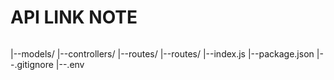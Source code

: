 # API LINK NOTE

``` bash npm i

``` 
|--models/
|--controllers/
|--routes/
|--routes/
|--index.js
|--package.json
|--.gitignore
|--.env


